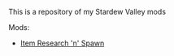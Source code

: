 This is a repository of my Stardew Valley mods

Mods:
+ [Item Research 'n' Spawn](/ItemResearchSpawner/README.md)


